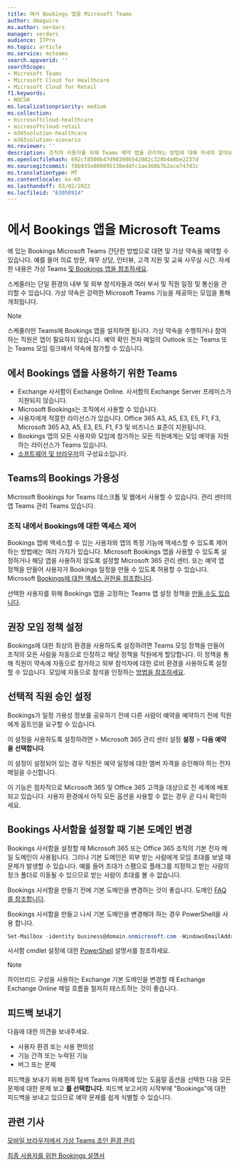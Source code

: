 ```yaml
---
title: 에서 Bookings 앱을 Microsoft Teams
author: dmaguire
ms.author: serdars
manager: serdars
audience: ITPro
ms.topic: article
ms.service: msteams
search.appverid: ''
searchScope:
- Microsoft Teams
- Microsoft Cloud for Healthcare
- Microsoft Cloud for Retail
f1.keywords:
- NOCSH
ms.localizationpriority: medium
ms.collection:
- microsoftcloud-healthcare
- microsoftcloud-retail
- m365solution-healthcare
- m365solution-scenario
ms.reviewer: ''
description: 조직의 사용자를 위해 Teams 예약 앱을 관리하는 방법에 대해 자세히 알아보십시오.
ms.openlocfilehash: 692cf8500b47d903986542082c328b4a8be2237d
ms.sourcegitcommit: f8b935e009895138eddfc1ae360b7b2ace747d3c
ms.translationtype: MT
ms.contentlocale: ko-KR
ms.lasthandoff: 03/02/2022
ms.locfileid: "63050914"
---
```

# <a name="manage-the-bookings-app-in-microsoft-teams"></a>에서 Bookings 앱을 Microsoft Teams

에 있는 Bookings Microsoft Teams 간단한 방법으로 대면 및 가상 약속을 예약할 수 있습니다. 예를 들어 의료 방문, 재무 상담, 인터뷰, 고객 지원 및 교육 사무실 시간. 자세한 내용은 가상 Teams [및 Bookings 앱을 참조하세요](expand-teams-across-your-org/bookings-virtual-visits.md).

스케줄러는 단일 환경의 내부 및 외부 참석자들과 여러 부서 및 직원 일정 및 통신을 관리할 수 있습니다. 가상 약속은 강력한 Microsoft Teams 기능을 제공하는 모임을 통해 개최됩니다.

> [!NOTE]
> 스케줄러만 Teams에 Bookings 앱을 설치하면 됩니다. 가상 약속을 수행하거나 참여하는 직원은 앱이 필요하지 않습니다. 예약 확인 전자 메일의 Outlook 또는 Teams 또는 Teams 모임 링크에서 약속에 참가할 수 있습니다.

## <a name="prerequisites-to-use-the-bookings-app-in-teams"></a>에서 Bookings 앱을 사용하기 위한 Teams

* Exchange 사서함이 Exchange Online. 사서함의 Exchange Server 프레미스가 지원되지 않습니다.
* Microsoft Bookings는 조직에서 사용할 수 있습니다.
* 사용자에게 적절한 라이선스가 있습니다. Office 365 A3, A5, E3, E5, F1, F3, Microsoft 365 A3, A5, E3, E5, F1, F3 및 비즈니스 표준이 지원됩니다.
* Bookings 앱의 모든 사용자와 모임에 참가하는 모든 직원에게는 모임 예약을 지원하는 라이선스가 Teams 있습니다.
* [소프트웨어 및 브라우저](hardware-requirements-for-the-teams-app.md)의 구성요소입니다.

## <a name="availability-of-bookings-in-teams"></a>Teams의 Bookings 가용성

Microsoft Bookings for Teams 데스크톱 및 웹에서 사용할 수 있습니다. 관리 센터의 앱 Teams [](https://teams.microsoft.com/l/app/4c4ec2e8-4a2c-4bce-8d8f-00fc664a4e5b?source=store-copy-link) 관리 Teams 있습니다.

### <a name="control-access-to-bookings-within-your-organization"></a>조직 내에서 Bookings에 대한 액세스 제어

Bookings 앱에 액세스할 수 있는 사용자와 앱의 특정 기능에 액세스할 수 있도록 제어하는 방법에는 여러 가지가 있습니다. Microsoft Bookings 앱을 사용할 수 있도록 설정하거나 해당 앱을 사용하지 않도록 설정할 Microsoft 365 관리 센터. 또는 예약 앱 정책을 만들어 사용자가 Bookings 일정을 만들 수 있도록 허용할 수 있습니다. Microsoft [Bookings에 대한 액세스 권한을 참조합니다](/microsoft-365/bookings/get-access).

선택한 사용자를 위해 Bookings 앱을 고정하는 Teams 앱 설정 정책을 [만들 수도 있습니다](teams-app-setup-policies.md).

## <a name="recommended-meeting-policy-settings"></a>권장 모임 정책 설정

Bookings에 대한 최상의 환경을 사용하도록 설정하려면 Teams 모임 정책을 만들어 조직의 모든 사람을 자동으로 인정하고 해당 정책을  직원에게 할당합니다. 이 정책을 통해 직원이 약속에 자동으로 참가하고 외부 참석자에 대한 로비 환경을 사용하도록 설정할 수 있습니다. 모임에 자동으로 참석을 인정하는 [방법을 참조하세요](meeting-policies-participants-and-guests.md#automatically-admit-people).

## <a name="optional-staff-approvals-setting"></a>선택적 직원 승인 설정

Bookings가 일정 가용성 정보를 공유하기 전에 다른 사람이 예약을 예약하기 전에 직원에게 옵트인을 요구할 수 있습니다.

이 설정을 사용하도록 설정하려면  \> Microsoft 365 관리 센터 설정 **설정** \> **다음 예약을** **선택합니다**.

이 설정이 설정되어 있는 경우 직원은 예약 일정에 대한 멤버 자격을 승인해야 하는 전자 메일을 수신합니다.  

이 기능은 점차적으로 Microsoft 365 및 Office 365 고객을 대상으로 전 세계에 배포되고 있습니다. 사용자 환경에서 아직 모든 옵션을 사용할 수 없는 경우 곧 다시 확인하세요.

## <a name="changing-your-default-domain-when-setting-up-bookings-mailbox"></a>Bookings 사서함을 설정할 때 기본 도메인 변경

Bookings 사서함을 설정할 때 Microsoft 365 또는 Office 365 조직의 기본 전자 메일 도메인이 사용됩니다. 그러나 기본 도메인은 외부 받는 사람에게 모임 초대를 보낼 때 문제가 발생할 수 있습니다. 예를 들어 초대가 스팸으로 플래그를 지정하고 받는 사람의 정크 폴더로 이동될 수 있으므로 받는 사람이 초대를 볼 수 없습니다.

Bookings 사서함을 만들기 전에 기본 도메인을 변경하는 것이 좋습니다. 도메인 [FAQ를 참조합니다](/microsoft-365/admin/setup/domains-faq#how-do-i-set-or-change-the-default-domain-in-office-365).

Bookings 사서함을 만들고 나서 기본 도메인을 변경해야 하는 경우 PowerShell을 사용 합니다.

```PowerShell
Set-Mailbox -identity business@domain.onmicrosoft.com -WindowsEmailAddress business@domain.com -EmailAddresses business@domain.com
```

사서함 cmdlet 설정에 대한 [PowerShell](/powershell/module/exchange/mailboxes/set-mailbox) 설명서를 참조하세요.

> [!NOTE]
> 하이브리드 구성을 사용하는 Exchange 기본 도메인을 변경할 때 Exchange Exchange Online 메일 흐름을 철저히 테스트하는 것이 좋습니다.

## <a name="send-feedback"></a>피드백 보내기

다음에 대한 의견을 보내주세요.

* 사용자 환경 또는 사용 편의성
* 기능 간격 또는 누락된 기능
* 버그 또는 문제
  
피드백을 보내기 위해 왼쪽  탐색 Teams 아래쪽에 있는 도움말 옵션을 선택한 다음 모든 문제에 대한 문제 보고 **를 선택합니다.**  피드백 보고서의 시작부에 "Bookings"에 대한 피드백을 보내고 있으므로 예약 문제를 쉽게 식별할 수 있습니다.

## <a name="related-articles"></a>관련 기사

[모바일 브라우저에서 가상 Teams 조인 환경 관리](expand-teams-across-your-org/mobile-browser-join.md)


  [최종 사용자를 위한 Bookings 설명서](https://support.office.com/article/apps-and-services-cc1fba57-9900-4634-8306-2360a40c665b?ui=en-US&rs=en-US&ad=US#PickTab=Bookings)
